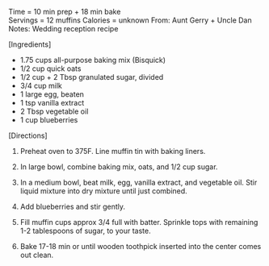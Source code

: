Time = 10 min prep + 18 min bake\
Servings = 12 muffins
Calories = unknown
From: Aunt Gerry + Uncle Dan
Notes: Wedding reception recipe

[Ingredients]

-  1.75 cups all-purpose baking mix (Bisquick)
-  1/2 cup quick oats
-  1/2 cup + 2 Tbsp granulated sugar, divided
-  3/4 cup milk
-  1 large egg, beaten
-  1 tsp vanilla extract
-  2 Tbsp vegetable oil
-  1 cup blueberries


[Directions]
1.  Preheat oven to 375F. Line muffin tin with baking liners. 

2.  In large bowl, combine baking mix, oats, and 1/2 cup sugar. 

3.  In a medium bowl, beat milk, egg, vanilla extract, and vegetable oil. Stir liquid mixture into dry mixture until just combined. 

4.  Add blueberries and stir gently. 

5.  Fill muffin cups approx 3/4 full with batter. Sprinkle tops with remaining 1-2 tablespoons of sugar, to your taste. 

6.  Bake 17-18 min or until wooden toothpick inserted into the center comes out clean. 
